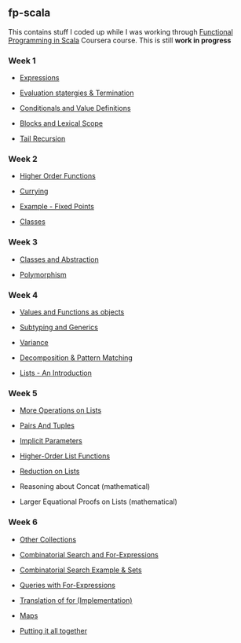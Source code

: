 ## fp-scala
This contains stuff I coded up while I was working through
[Functional Programming in Scala](https://www.coursera.org/course/progfun) Coursera course.
This is still **work in progress**

### Week 1

* [Expressions](src/week1/Week1.sc#L6-L43)

* [Evaluation statergies & Termination](src/week1/Week1.sc#L45-L67)

* [Conditionals and Value Definitions](src/week1/Week1.sc#L69-L124)

* [Blocks and Lexical Scope](src/week1/Week1.sc#L126-L179)

* [Tail Recursion](src/week1/Week1.sc#L181-L220)

### Week 2

* [Higher Order Functions](src/week2/Week2_1.sc)

* [Currying](src/week2/Week2_2.sc)

* [Example - Fixed Points](src/week2/Week2_3.sc)

* [Classes](src/week2/Week2_567.sc)

### Week 3

* [Classes and Abstraction](src/week3/Week3_1.sc)

* [Polymorphism](src/week3/Week3_2.sc)

### Week 4

* [Values and Functions as objects](src/week4/Week4_12.sc)

* [Subtyping and Generics](src/week4/Week4_3.sc)

* [Variance](src/week4/Week4_4.sc)

* [Decomposition & Pattern Matching](src/week4/Week4_56.sc)

* [Lists - An Introduction](src/week4/Week4_7.sc)

### Week 5

* [More Operations on Lists](src/week5/Week5_1.sc)

* [Pairs And Tuples](src/week5/Week5_2.sc)

* [Implicit Parameters](src/week5/Week5_3.sc)

* [Higher-Order List Functions](src/week5/Week5_4.sc)

* [Reduction on Lists](src/week5/Week5_5.sc)

* Reasoning about Concat (mathematical)

* Larger Equational Proofs on Lists (mathematical)

### Week 6

* [Other Collections](src/week6/Week6_1.sc)

* [Combinatorial Search and For-Expressions](src/week6/Week6_2.sc)

* [Combinatorial Search Example & Sets](src/week6/Week6_3.sc)

* [Queries with For-Expressions](src/week6/week6_4.sc)

* [Translation of for (Implementation)](src/week6/Week6_5.sc)

* [Maps](src/week6/Week6_6.sc)

* [Putting it all together](src/week6/Week6_7.sc)
